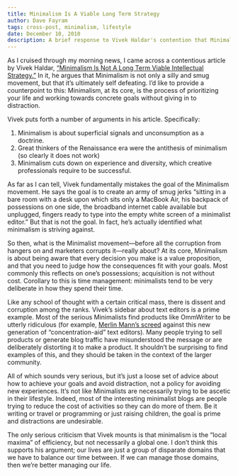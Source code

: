 ```yaml
---
title: Minimalism Is A Viable Long Term Strategy
author: Dave Fayram
tags: cross-post, minimalism, lifestyle
date: December 10, 2010
description: A brief response to Vivek Haldar's contention that Minimalism is not viable as a real long-term strategy.
---
```


As I cruised through my morning news, I came across a contentious article by Vivek Haldar, [“Minimalism Is Not A Long Term Viable Intellectual Strategy.”](http://vivekhaldar.tumblr.com/post/2525332092/minimalism-is-not-a-viable-intellectual-strategy) In it, he argues that Minimalism is not only a silly and smug movement, but that it’s ultimately self defeating. I’d like to provide a counterpoint to this: Minimalism, at its core, is the process of prioritizing your life and working towards concrete goals without giving in to distraction.

Vivek puts forth a number of arguments in his article. Specifically:

1. Minimalism is about superficial signals and unconsumption as a doctrine.
2. Great thinkers of the Renaissance era were the antithesis of minimalism (so clearly it does not work)
3. Minimalism cuts down on experience and diversity, which creative professionals require to be successful.

As far as I can tell, Vivek fundamentally mistakes the goal of the Minimalism movement. He says the goal is to create an army of smug jerks “sitting in a bare room with a desk upon which sits only a MacBook Air, his backpack of possessions on one side, the broadband internet cable available but unplugged, fingers ready to type into the empty white screen of a minimalist editor.” But that is not the goal. In fact, he’s actually identified what minimalism is striving against.

So then, what is the Minimalist movement—before all the corruption from hangers on and marketers corrupts it—really about? At its core, Minimalism is about being aware that every decision you make is a value proposition, and that you need to judge how the consequences fit with your goals. Most commonly this reflects on one’s possessions; acquisition is not without cost. Corollary to this is time management: minimalists tend to be very deliberate in how they spend their time.

Like any school of thought with a certain critical mass, there is dissent and corruption among the ranks. Vivek’s sidebar about text editors is a prime example. Most of the serious Minimalists find products like OmmWriter to be utterly ridiculous (for example, [Merlin Mann’s screed](http://www.kungfugrippe.com/post/1169153343/only-you) against this new generation of “concentration-aid” text editors). Many people trying to sell products or generate blog traffic have misunderstood the message or are deliberately distorting it to make a product. It shouldn’t be surprising to find examples of this, and they should be taken in the context of the larger community.

All of which sounds very serious, but it’s just a loose set of advice about how to achieve your goals and avoid distraction, not a policy for avoiding new experiences. It’s not like Minimalists are necessarily trying to be ascetic in their lifestyle. Indeed, most of the interesting minimalist blogs are people trying to reduce the cost of activities so they can do more of them. Be it writing or travel or programming or just raising children, the goal is prime and distractions are undesirable.

The only serious criticism that Vivek mounts is that minimalism is the “local maxima” of efficiency, but not necessarily a global one. I don’t think this supports his argument; our lives are just a group of disparate domains that we have to balance our time between. If we can manage those domains, then we’re better managing our life.
